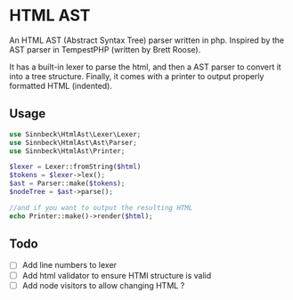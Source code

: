 # HTML AST
An HTML AST (Abstract Syntax Tree) parser written in php. Inspired by the AST parser in TempestPHP (written by Brett Roose).

It has a built-in lexer to parse the html, and then a AST parser to convert it into a tree structure.
Finally, it comes with a printer to output properly formatted HTML (indented).

## Usage
```php
use Sinnbeck\HtmlAst\Lexer\Lexer;
use Sinnbeck\HtmlAst\Ast\Parser;
use Sinnbeck\HtmlAst\Printer;

$lexer = Lexer::fromString($html)
$tokens = $lexer->lex();
$ast = Parser::make($tokens);
$nodeTree = $ast->parse();

//and if you want to output the resulting HTML
echo Printer::make()->render($html);
```

## Todo
* [ ] Add line numbers to lexer
* [ ] Add html validator to ensure HTMl structure is valid
* [ ] Add node visitors to allow changing HTML ?